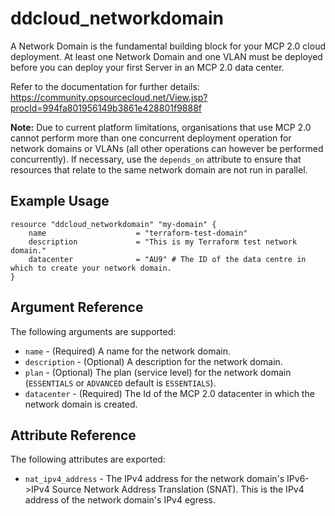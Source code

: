 # ddcloud\_networkdomain

A Network Domain is the fundamental building block for your MCP 2.0 cloud deployment. At least one Network Domain and one VLAN must be deployed before you can deploy your first Server in an MCP 2.0 data center.

Refer to the documentation for further details:
https://community.opsourcecloud.net/View.jsp?procId=994fa801956149b3861e428801f9888f

**Note:** Due to current platform limitations, organisations that use MCP 2.0 cannot perform more than one concurrent deployment operation for network domains or VLANs (all other operations can however be performed concurrently). If necessary, use the `depends_on` attribute to ensure that resources that relate to the same network domain are not run in parallel.

## Example Usage

```
resource "ddcloud_networkdomain" "my-domain" {
    name                    = "terraform-test-domain"
    description             = "This is my Terraform test network domain."
    datacenter              = "AU9" # The ID of the data centre in which to create your network domain.
}
```

## Argument Reference

The following arguments are supported:

* `name` - (Required) A name for the network domain.
* `description` - (Optional) A description for the network domain.
* `plan` - (Optional) The plan (service level) for the network domain (`ESSENTIALS` or `ADVANCED` default is `ESSENTIALS`).
* `datacenter` - (Required) The Id of the MCP 2.0 datacenter in which the network domain is created.

## Attribute Reference

The following attributes are exported:

* `nat_ipv4_address` - The IPv4 address for the network domain's IPv6->IPv4 Source Network Address Translation (SNAT). This is the IPv4 address of the network domain's IPv4 egress.
